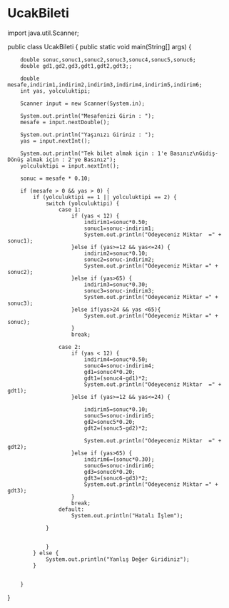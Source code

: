 # UcakBileti

import java.util.Scanner;

public class UcakBileti {
    public static void main(String[] args) {

        double sonuc,sonuc1,sonuc2,sonuc3,sonuc4,sonuc5,sonuc6;
        double gd1,gd2,gd3,gdt1,gdt2,gdt3;;

        double mesafe,indirim1,indirim2,indirim3,indirim4,indirim5,indirim6;
        int yas, yolculuktipi;

        Scanner input = new Scanner(System.in);

        System.out.println("Mesafenizi Girin : ");
        mesafe = input.nextDouble();

        System.out.println("Yaşınızı Giriniz : ");
        yas = input.nextInt();

        System.out.println("Tek bilet almak için : 1'e Basınız\nGidiş-Dönüş almak için : 2'ye Basınız");
        yolculuktipi = input.nextInt();

        sonuc = mesafe * 0.10;

        if (mesafe > 0 && yas > 0) {
            if (yolculuktipi == 1 || yolculuktipi == 2) {
                switch (yolculuktipi) {
                    case 1:
                        if (yas < 12) {
                            indirim1=sonuc*0.50;
                            sonuc1=sonuc-indirim1;
                            System.out.println("Odeyeceniz Miktar  =" + sonuc1);
                        }else if (yas>=12 && yas<=24) {
                            indirim2=sonuc*0.10;
                            sonuc2=sonuc-indirim2;
                            System.out.println("Odeyeceniz Miktar =" + sonuc2);
                        }else if (yas>65) {
                            indirim3=sonuc*0.30;
                            sonuc3=sonuc-indirim3;
                            System.out.println("Odeyeceniz Miktar =" + sonuc3);
                        }else if(yas>24 && yas <65){
                            System.out.println("Odeyeceniz Miktar =" + sonuc);
                        }
                        break;

                    case 2:
                        if (yas < 12) {
                            indirim4=sonuc*0.50;
                            sonuc4=sonuc-indirim4;
                            gd1=sonuc4*0.20;
                            gdt1=(sonuc4-gd1)*2;
                            System.out.println("Odeyeceniz Miktar  =" + gdt1);
                        }else if (yas>=12 && yas<=24) {

                            indirim5=sonuc*0.10;
                            sonuc5=sonuc-indirim5;
                            gd2=sonuc5*0.20;
                            gdt2=(sonuc5-gd2)*2;

                            System.out.println("Odeyeceniz Miktar  =" + gdt2);
                        }else if (yas>65) {
                            indirim6=(sonuc*0.30);
                            sonuc6=sonuc-indirim6;
                            gd3=sonuc6*0.20;
                            gdt3=(sonuc6-gd3)*2;
                            System.out.println("Odeyeceniz Miktar =" + gdt3);
                        }
                        break;
                    default:
                        System.out.println("Hatalı İşlem");

                }


                }
            } else {
                System.out.println("Yanlış Değer Giridiniz");
            }


        }


}
